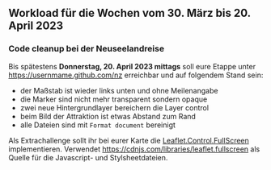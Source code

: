 ## Workload für die Wochen vom 30. März bis 20. April 2023

### Code cleanup bei der Neuseelandreise

Bis spätestens **Donnerstag, 20. April 2023 mittags** soll eure Etappe unter https://usernmame.github.com/nz erreichbar und auf folgendem Stand sein:

- der Maßstab ist wieder links unten und ohne Meilenangabe
- die Marker sind nicht mehr transparent sondern opaque
- zwei neue Hintergrundlayer bereichern die Layer control
- beim Bild der Attraktion ist etwas Abstand zum Rand
- alle Dateien sind mit `Format document` bereinigt

Als Extrachallenge sollt ihr bei eurer Karte die [Leaflet.Control.FullScreen](https://github.com/brunob/leaflet.fullscreen) implementieren. Verwendet <https://cdnjs.com/libraries/leaflet.fullscreen> als Quelle für die Javascript- und Stylsheetdateien.
